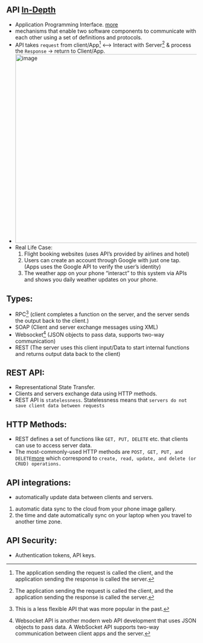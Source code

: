 ## API [In-Depth](https://www.govtech.com/archive/whats-an-api-and-why-do-you-need-one.html)
- Application Programming Interface. [more](https://aws.amazon.com/what-is/api/)
- mechanisms that enable two software components to communicate with each other using a set of definitions and protocols.
- API takes `request` from client/App[^1] <--> Interact with Server[^1] & process the `Response` -> return to Client/App.
- <img width="500" alt="image" src="https://github.com/cybersome/CyberDev/assets/40174034/260695df-5067-44d9-ab2f-6cb3363e7e5e">
- Real Life Case: 
  1. Flight booking websites (uses API’s provided by airlines and hotel)
  2. Users can create an account through Google with just one tap. (Apps uses the Google API to verify the user’s identity)
  3. The weather app on your phone “interact” to this system via APIs and shows you daily weather updates on your phone.

## Types:
- RPC[^2] (client completes a function on the server, and the server sends the output back to the client.)
- SOAP (Client and server exchange messages using XML)
- Websocket[^3] (JSON objects to pass data, supports two-way communication)
- REST (The server uses this client input/Data to start internal functions and returns output data back to the client)

## REST API:
- Representational State Transfer.
- Clients and servers exchange data using HTTP methods.
- REST API is `statelessness`. Statelessness means that `servers do not save client data between requests`


## HTTP Methods:
- REST defines a set of functions like `GET, PUT, DELETE` etc. that clients can use to access server data.
- The most-commonly-used HTTP methods are `POST, GET, PUT, and DELETE`[more](https://medium.com/@9cv9official/what-are-get-post-put-patch-delete-a-walkthrough-with-javascripts-fetch-api-17be31755d28) which correspond to `create, read, update, and delete (or CRUD) operations.`


## API integrations:
- automatically update data between clients and servers.
1. automatic data sync to the cloud from your phone image gallery.
2. the time and date automatically sync on your laptop when you travel to another time zone.

## API Security:
- Authentication tokens, API keys.



[^1]:The application sending the request is called the client, and the application sending the response is called the server. 
[^2]:This is a less flexible API that was more popular in the past.
[^3]:Websocket API is another modern web API development that uses JSON objects to pass data. A WebSocket API supports two-way communication between client apps and the server.
